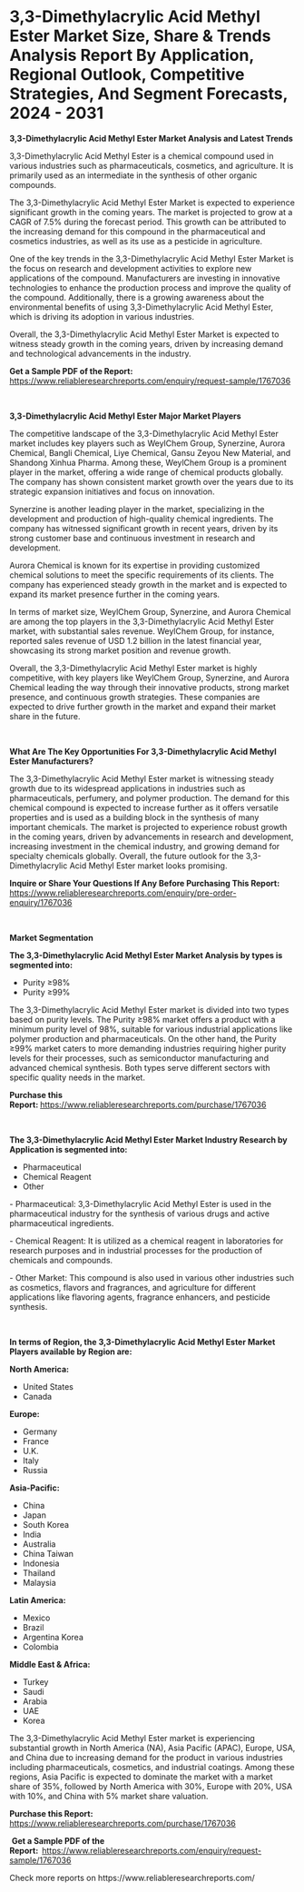 <p><h1>3,3-Dimethylacrylic Acid Methyl Ester Market Size, Share & Trends Analysis Report By Application, Regional Outlook, Competitive Strategies, And Segment Forecasts, 2024 - 2031</h1></p><p><strong>3,3-Dimethylacrylic Acid Methyl Ester Market Analysis and Latest Trends</strong></p>
<p><p>3,3-Dimethylacrylic Acid Methyl Ester is a chemical compound used in various industries such as pharmaceuticals, cosmetics, and agriculture. It is primarily used as an intermediate in the synthesis of other organic compounds.</p><p>The 3,3-Dimethylacrylic Acid Methyl Ester Market is expected to experience significant growth in the coming years. The market is projected to grow at a CAGR of 7.5% during the forecast period. This growth can be attributed to the increasing demand for this compound in the pharmaceutical and cosmetics industries, as well as its use as a pesticide in agriculture.</p><p>One of the key trends in the 3,3-Dimethylacrylic Acid Methyl Ester Market is the focus on research and development activities to explore new applications of the compound. Manufacturers are investing in innovative technologies to enhance the production process and improve the quality of the compound. Additionally, there is a growing awareness about the environmental benefits of using 3,3-Dimethylacrylic Acid Methyl Ester, which is driving its adoption in various industries.</p><p>Overall, the 3,3-Dimethylacrylic Acid Methyl Ester Market is expected to witness steady growth in the coming years, driven by increasing demand and technological advancements in the industry.</p></p>
<p><strong>Get a Sample PDF of the Report:&nbsp;</strong> <a href="https://www.reliableresearchreports.com/enquiry/request-sample/1767036">https://www.reliableresearchreports.com/enquiry/request-sample/1767036</a></p>
<p>&nbsp;</p>
<p><strong>3,3-Dimethylacrylic Acid Methyl Ester Major Market Players</strong></p>
<p><p>The competitive landscape of the 3,3-Dimethylacrylic Acid Methyl Ester market includes key players such as WeylChem Group, Synerzine, Aurora Chemical, Bangli Chemical, Liye Chemical, Gansu Zeyou New Material, and Shandong Xinhua Pharma. Among these, WeylChem Group is a prominent player in the market, offering a wide range of chemical products globally. The company has shown consistent market growth over the years due to its strategic expansion initiatives and focus on innovation.</p><p>Synerzine is another leading player in the market, specializing in the development and production of high-quality chemical ingredients. The company has witnessed significant growth in recent years, driven by its strong customer base and continuous investment in research and development.</p><p>Aurora Chemical is known for its expertise in providing customized chemical solutions to meet the specific requirements of its clients. The company has experienced steady growth in the market and is expected to expand its market presence further in the coming years.</p><p>In terms of market size, WeylChem Group, Synerzine, and Aurora Chemical are among the top players in the 3,3-Dimethylacrylic Acid Methyl Ester market, with substantial sales revenue. WeylChem Group, for instance, reported sales revenue of USD 1.2 billion in the latest financial year, showcasing its strong market position and revenue growth.</p><p>Overall, the 3,3-Dimethylacrylic Acid Methyl Ester market is highly competitive, with key players like WeylChem Group, Synerzine, and Aurora Chemical leading the way through their innovative products, strong market presence, and continuous growth strategies. These companies are expected to drive further growth in the market and expand their market share in the future.</p></p>
<p>&nbsp;</p>
<p><strong>What Are The Key Opportunities For 3,3-Dimethylacrylic Acid Methyl Ester Manufacturers?</strong></p>
<p><p>The 3,3-Dimethylacrylic Acid Methyl Ester market is witnessing steady growth due to its widespread applications in industries such as pharmaceuticals, perfumery, and polymer production. The demand for this chemical compound is expected to increase further as it offers versatile properties and is used as a building block in the synthesis of many important chemicals. The market is projected to experience robust growth in the coming years, driven by advancements in research and development, increasing investment in the chemical industry, and growing demand for specialty chemicals globally. Overall, the future outlook for the 3,3-Dimethylacrylic Acid Methyl Ester market looks promising.</p></p>
<p><strong>Inquire or Share Your Questions If Any Before Purchasing This Report:</strong> <a href="https://www.reliableresearchreports.com/enquiry/pre-order-enquiry/1767036">https://www.reliableresearchreports.com/enquiry/pre-order-enquiry/1767036</a></p>
<p>&nbsp;</p>
<p><strong>Market Segmentation</strong></p>
<p><strong>The 3,3-Dimethylacrylic Acid Methyl Ester Market Analysis by types is segmented into:</strong></p>
<p><ul><li>Purity ≥98%</li><li>Purity ≥99%</li></ul></p>
<p><p>The 3,3-Dimethylacrylic Acid Methyl Ester market is divided into two types based on purity levels. The Purity ≥98% market offers a product with a minimum purity level of 98%, suitable for various industrial applications like polymer production and pharmaceuticals. On the other hand, the Purity ≥99% market caters to more demanding industries requiring higher purity levels for their processes, such as semiconductor manufacturing and advanced chemical synthesis. Both types serve different sectors with specific quality needs in the market.</p></p>
<p><strong>Purchase this Report:&nbsp;</strong><a href="https://www.reliableresearchreports.com/purchase/1767036">https://www.reliableresearchreports.com/purchase/1767036</a></p>
<p>&nbsp;</p>
<p><strong>The 3,3-Dimethylacrylic Acid Methyl Ester Market Industry Research by Application is segmented into:</strong></p>
<p><ul><li>Pharmaceutical</li><li>Chemical Reagent</li><li>Other</li></ul></p>
<p><p>- Pharmaceutical: 3,3-Dimethylacrylic Acid Methyl Ester is used in the pharmaceutical industry for the synthesis of various drugs and active pharmaceutical ingredients.</p><p>- Chemical Reagent: It is utilized as a chemical reagent in laboratories for research purposes and in industrial processes for the production of chemicals and compounds.</p><p>- Other Market: This compound is also used in various other industries such as cosmetics, flavors and fragrances, and agriculture for different applications like flavoring agents, fragrance enhancers, and pesticide synthesis.</p></p>
<p>&nbsp;</p>
<p><strong>In terms of Region, the 3,3-Dimethylacrylic Acid Methyl Ester Market Players available by Region are:</strong></p>
<p>
    <p> <strong> North America: </strong>
        <ul>
            <li>United States</li>
            <li>Canada</li>
        </ul>
        </p> 
    <p> <strong> Europe: </strong>
        <ul>
            <li>Germany</li>
            <li>France</li>
            <li>U.K.</li>
            <li>Italy</li>
            <li>Russia</li>
        </ul>
        </p> 
    <p> <strong> Asia-Pacific: </strong>
        <ul>
            <li>China</li>
            <li>Japan</li>
            <li>South Korea</li>
            <li>India</li>
            <li>Australia</li>
            <li>China Taiwan</li>
            <li>Indonesia</li>
            <li>Thailand</li>
            <li>Malaysia</li>
        </ul>
        </p> 
    <p> <strong> Latin America: </strong>
        <ul>
            <li>Mexico</li>
            <li>Brazil</li>
            <li>Argentina Korea</li>
            <li>Colombia</li>
        </ul>
        </p> 
    <p> <strong> Middle East & Africa: </strong>
        <ul>
            <li>Turkey</li>
            <li>Saudi</li>
            <li>Arabia</li>
            <li>UAE</li>
            <li>Korea</li>
        </ul>
    </p>
    </p>
<p><p>The 3,3-Dimethylacrylic Acid Methyl Ester market is experiencing substantial growth in North America (NA), Asia Pacific (APAC), Europe, USA, and China due to increasing demand for the product in various industries including pharmaceuticals, cosmetics, and industrial coatings. Among these regions, Asia Pacific is expected to dominate the market with a market share of 35%, followed by North America with 30%, Europe with 20%, USA with 10%, and China with 5% market share valuation.</p></p>
<p><strong>Purchase this Report: </strong><a href="https://www.reliableresearchreports.com/purchase/1767036">https://www.reliableresearchreports.com/purchase/1767036</a></p>
<p>&nbsp;<strong>Get a Sample PDF of the Report:&nbsp;&nbsp;</strong><a href="https://www.reliableresearchreports.com/enquiry/request-sample/1767036">https://www.reliableresearchreports.com/enquiry/request-sample/1767036</a></p>
<p><strong></strong></p>
<p>Check more reports on https://www.reliableresearchreports.com/</p>